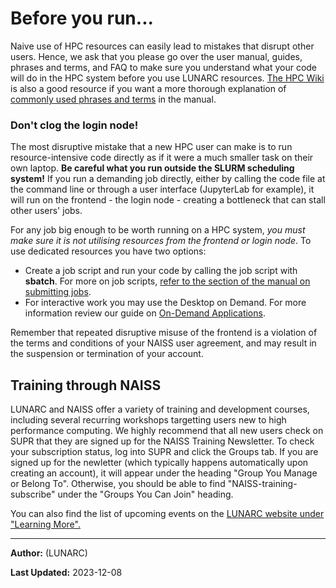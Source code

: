 # Before you run...
Naive use of HPC resources can easily lead to mistakes that disrupt other users. Hence, we ask that you please go over the user manual, guides, phrases and terms, and FAQ to make sure you understand what your code will do in the HPC system before you use LUNARC resources. [The HPC Wiki](https://hpc-wiki.info/hpc/Category:Basics) is also a good resource if you want a more thorough explanation of [commonly used phrases and terms](../manual/manual_common_phrases/) in the manual.

### Don't clog the login node!
The most disruptive mistake that a new HPC user can make is to run resource-intensive code directly as if it were a much smaller task on their own laptop. **Be careful what you run outside the SLURM scheduling system!** If you run a demanding job directly, either by calling the code file at the command line or through a user interface (JupyterLab for example), it will run on the frontend - the login node - creating a bottleneck that can stall other users' jobs. 

For any job big enough to be worth running on a HPC system, *you must make sure it is not utilising resources from the frontend or login node*.  To use dedicated resources you have two options:

* Create a job script and run your code by calling the job script with **sbatch**. For more on job scripts, [refer to the section of the manual on submitting jobs](../manual/submitting_jobs/manual_basic_job/).
* For interactive work you may use the Desktop on Demand.   For more information review our guide on [On-Demand Applications](../gfxlauncher).

Remember that repeated disruptive misuse of the frontend is a violation of the terms and conditions of your NAISS user agreement, and may result in the suspension or termination of your account.

## Training through NAISS
LUNARC and NAISS offer a variety of training and development courses, including several recurring workshops targetting users new to high performance computing. We highly recommend that all new users check on SUPR that they are signed up for the NAISS Training Newsletter. To check your subscription status, log into SUPR and click the Groups tab. If you are signed up for the newletter (which typically happens automatically upon creating an account), it will appear under the heading "Group You Manage or Belong To". Otherwise, you should be able to find "NAISS-training-subscribe" under the "Groups You Can Join" heading.

You can also find the list of upcoming events on the [LUNARC website under "Learning More".](https://www.lunarc.lu.se/learning-more/training-courses/)

---

**Author:**
(LUNARC)

**Last Updated:**
2023-12-08

